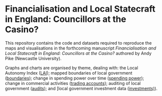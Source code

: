 # Financialisation and Local Statecraft in England: Councillors at the Casino?

This repository contains the code and datasets required to reproduce the maps and visualisations in the forthcoming manuscript *Financialisation and Local Statecraft in England: Councillors at the Casino?* authored by Andy Pike (Newcastle University).

Graphs and charts are organised by theme, dealing with: the Local Autonomy Index ([LAI](https://github.com/CaitHRobinson/councillorsatthecasino/tree/main/lai)); mapped boundaries of local government ([boundaries](https://github.com/CaitHRobinson/councillorsatthecasino/tree/main/boundaries)); change in spending power over time ([spending power](https://github.com/CaitHRobinson/councillorsatthecasino/tree/main/spendingpower)); change in commercial activities ([trading accounts](https://github.com/CaitHRobinson/councillorsatthecasino/tree/main/tradingaccounts)); auditing of local government ([audits](https://github.com/CaitHRobinson/councillorsatthecasino/tree/main/audits)); and [local government investment data ([investments)](https://github.com/CaitHRobinson/councillorsatthecasino/tree/main/investment)). 
